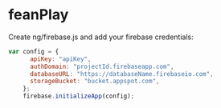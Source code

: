 # feanPlay

Create ng/firebase.js and add your firebase credentials:
```javascript
var config = {
      apiKey: "apiKey",
      authDomain: "projectId.firebaseapp.com",
      databaseURL: "https://databaseName.firebaseio.com",
      storageBucket: "bucket.appspot.com",
    };
    firebase.initializeApp(config);
```
